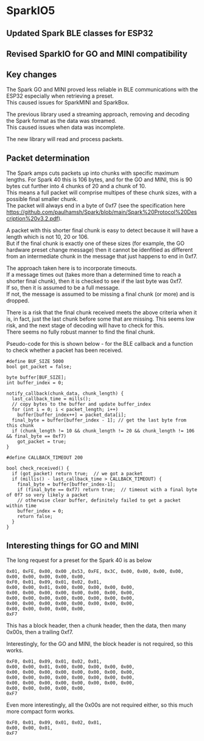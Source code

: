 # SparkIO5
## Updated Spark BLE classes for ESP32

## Revised SparkIO for GO and MINI compatibility

## Key changes

The Spark GO and MINI proved less reliable in BLE communications with the ESP32 especially when retrieving a preset.   
This caused issues for SparkMINI and SparkBox.   

The previous library used a streaming approach, removing and decoding the Spark format as the data was streamed.   
This caused issues when data was incomplete.   

The new library will read and process packets.   


## Packet determination
The Spark amps cuts packets up into chunks with specific maximum lengths. For Spark 40 this is 106 bytes, and for the GO and MINI, this is 90 bytes cut further into 4 chunks of 20 and a chunk of 10.    
This means a full packet will comprise multipes of these chunk sizes, with a possible final smaller chunk.   
The packet will always end in a byte of 0xf7 (see the specification here https://github.com/paulhamsh/Spark/blob/main/Spark%20Protocol%20Description%20v3.2.pdf).   

A packet with this shorter final chunk is easy to detect because it will have a length which is not 10, 20 or 106.   
But if the final chunk is exactly one of these sizes (for example, the GO hardware preset change message) then it cannot be idenfitied as different from an intermediate chunk in the message that just happens to end in 0xf7. 

The approach taken here is to incorporate timeouts.   
If a message times out (takes more than a determined time to reach a shorter final chunk), then it is checked to see if the last byte was 0xf7.   
If so, then it is assumed to be a full message.   
If not, the message is assumed to be missing a final chunk (or more) and is dropped.

There is a risk that the final chunk received meets the above criteria when it is, in fact, just the last chunk before some that are missing. This seems low risk, and the next stage of decoding will have to check for this.   
There seems no fully robust manner to find the final chunk.   

Pseudo-code for this is shown below - for the BLE callback and a function to check whether a packet has been received.   

```
#define BUF_SIZE 5000
bool got_packet = false;

byte buffer[BUF_SIZE];
int buffer_index = 0;

notify_callback(chunk_data, chunk_length) {
  last_callback_time = mills();
  // copy bytes to the buffer and update buffer_index
  for (int i = 0; i < packet_length; i++)
    buffer[buffer_index++] = packet_data[i];
  final_byte = buffer[buffer_index - 1]; // get the last byte from this chunk 
  if (chunk_length != 10 && chunk_length != 20 && chunk_length != 106 && final_byte == 0xf7)
    got_packet = true;
}
```

```
#define CALLBACK_TIMEOUT 200

bool check_received() {
  if (got_packet) return true;  // we got a packet
  if (millis() - last_callback_time > CALLBACK_TIMEOUT) {
    final_byte = buffer[buffer_index-1];
    if (final_byte == 0xf7) return true;  // timeout with a final byte of 0f7 so very likely a packet
    // otherwise clear buffer, definitely failed to get a packet within time
    buffer_index = 0;
    return false;
  }
}
```

## Interesting things for GO and MINI

The long request for a preset for the Spark 40 is as below

```
0x01, 0xFE, 0x00, 0x00 ,0x53, 0xFE, 0x3C, 0x00, 0x00, 0x00, 0x00, 0x00, 0x00, 0x00, 0x00, 0x00,
0xF0, 0x01, 0x09, 0x01, 0x02, 0x01,
0x00, 0x00, 0x01, 0x00, 0x00, 0x00, 0x00, 0x00,
0x00, 0x00, 0x00, 0x00, 0x00, 0x00, 0x00, 0x00,
0x00, 0x00, 0x00, 0x00, 0x00, 0x00, 0x00, 0x00,
0x00, 0x00, 0x00, 0x00, 0x00, 0x00, 0x00, 0x00,
0x00, 0x00, 0x00, 0x00, 0x00,
0xF7
```

This has a block header, then a chunk header, then the data, then many 0x00s, then a trailing 0xf7.

Interestingly, for the GO and MINI, the block header is not required, so this works.   
```
0xF0, 0x01, 0x09, 0x01, 0x02, 0x01,
0x00, 0x00, 0x01, 0x00, 0x00, 0x00, 0x00, 0x00,
0x00, 0x00, 0x00, 0x00, 0x00, 0x00, 0x00, 0x00,
0x00, 0x00, 0x00, 0x00, 0x00, 0x00, 0x00, 0x00,
0x00, 0x00, 0x00, 0x00, 0x00, 0x00, 0x00, 0x00,
0x00, 0x00, 0x00, 0x00, 0x00,
0xF7
```

Even more interestingly, all the 0x00s are not required either, so this much more compact form works.   
```
0xF0, 0x01, 0x09, 0x01, 0x02, 0x01,
0x00, 0x00, 0x01,
0xF7
```
